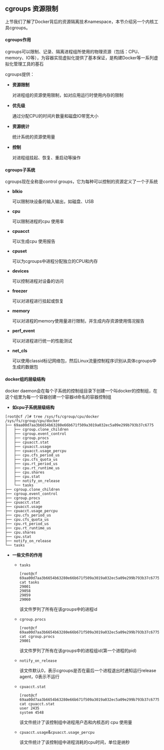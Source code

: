 ## cgroups 资源限制
上节我们了解了Docker背后的资源隔离技术namespace，本节介绍另一个内核工具cgroups。

#### cgroups作用

cgroups可以限制、记录、隔离进程组所使用的物理资源（包括：CPU、memory、IO等），为容器实现虚拟化提供了基本保证，是构建Docker等一系列虚拟化管理工具的基石

cgroups提供：

- **资源限制**

  对进程组的资源使用限制，如对应用运行时使用内存的限制

- **优先级**

  通过分配CPU的时间片数量和磁盘IO带宽大小

- **资源统计**

  统计系统的资源使用量

- **控制**

  对进程组挂起、恢复、重启动等操作

#### cgroups子系统

cgroups现在全称是control groups，它为每种可以控制的资源定义了一个子系统

- **blkio**

  可以限制块设备的输入输出，如磁盘、USB

- **cpu**

  可以限制进程的cpu 使用率

- **cpuacct**

  可以生成cpu 使用报告

- **cpuset**

  可以为cgroups中进程分配独立的CPU和内存

- **devices**

  可以控制进程对设备的访问

- **freezer**

  可以对进程进行挂起或恢复

- **memory**

  可以对进程的memory使用量进行限制，并生成内存资源使用情况报告

- **perf_event**

  可以对进程进行统一的性能测试

- **net_cls**

  可以使用classid标记网络包，然后Linux流量控制程序识别从具体cgroups中生成的数据包

#### docker组的层级结构

docker daemon会在每个子系统的控制组目录下创建一个叫docker的控制组，在这个组里为每一个容器创建一个容器id命名的容器控制组

- **如cpu子系统层级结构**

```shell
[root@cf /]# tree /sys/fs/cgroup/cpu/docker
/sys/fs/cgroup/cpu/docker
├── 69aa00d7aa3b6654b63280e66b671f509a3019a032ec5a09e299b793b37c6775
│   ├── cgroup.clone_children
│   ├── cgroup.event_control
│   ├── cgroup.procs
│   ├── cpuacct.stat
│   ├── cpuacct.usage
│   ├── cpuacct.usage_percpu
│   ├── cpu.cfs_period_us
│   ├── cpu.cfs_quota_us
│   ├── cpu.rt_period_us
│   ├── cpu.rt_runtime_us
│   ├── cpu.shares
│   ├── cpu.stat
│   ├── notify_on_release
│   └── tasks
├── cgroup.clone_children
├── cgroup.event_control
├── cgroup.procs
├── cpuacct.stat
├── cpuacct.usage
├── cpuacct.usage_percpu
├── cpu.cfs_period_us
├── cpu.cfs_quota_us
├── cpu.rt_period_us
├── cpu.rt_runtime_us
├── cpu.shares
├── cpu.stat
├── notify_on_release
└── tasks
```

- **一些文件的作用**

  - `tasks`

    ```shell
    [root@cf 69aa00d7aa3b6654b63280e66b671f509a3019a032ec5a09e299b793b37c6775]# cat tasks 
    29001
    29058
    29059
    29060
    ```

    该文件罗列了所有在该groups中的进程id

  - `cgroup.procs`

    ```shell
    [root@cf 69aa00d7aa3b6654b63280e66b671f509a3019a032ec5a09e299b793b37c6775]# cat cgroup.procs 
    29001
    ```

    该文件罗列了所有在该groups中的进程组id(第一个进程的pid)

  - `notify_on_release`

    该文件默认0，表示cgroups是否在最后一个进程退出时通知运行release agent，0表示不运行

  - `cpuacct.stat`

    ```shell
    [root@cf 69aa00d7aa3b6654b63280e66b671f509a3019a032ec5a09e299b793b37c6775]# cat cpuacct.stat
    user 2435
    system 4548
    ```

    该文件统计了该控制组中进程用户态和内核态的 cpu 使用量

  - `cpuacct.usage`&`cpuacct.usage_percpu`

    该文件统计了该控制组中进程消耗的cpu时间，单位是纳秒

